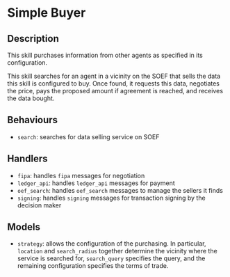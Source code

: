 # Simple Buyer

## Description

This skill purchases information from other agents as specified in its configuration.

This skill searches for an agent in a vicinity on the SOEF that sells the data this skill is configured to buy. Once found, it requests this data, negotiates the price, pays the proposed amount if agreement is reached, and receives the data bought.


## Behaviours

* `search`: searches for data selling service on SOEF

## Handlers

* `fipa`: handles `fipa` messages for negotiation
* `ledger_api`: handles `ledger_api` messages for payment
* `oef_search`: handles `oef_search` messages to manage the sellers it finds
* `signing`: handles `signing` messages for transaction signing by the decision maker


## Models

* `strategy`: allows the configuration of the purchasing. In particular, `location` and `search_radius` together determine the vicinity where the service is searched for, `search_query` specifies the query, and the remaining configuration specifies the terms of trade.
